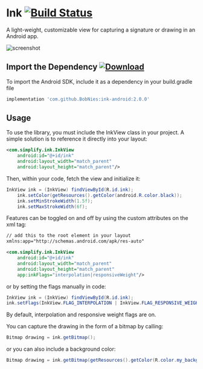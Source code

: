 # Ink [![Build Status](https://travis-ci.org/simplifycom/ink-android.svg?branch=master)](https://travis-ci.org/simplifycom/ink-android)

A light-weight, customizable view for capturing a signature or drawing in an Android app.

![screenshot](./screenshot.png)

## Import the Dependency [ ![Download](https://api.bintray.com/packages/simplify/Android/simplify-ink-android/images/download.svg) ](https://bintray.com/simplify/Android/simplify-ink-android/_latestVersion)

To import the Android SDK, include it as a dependency in your build.gradle file
```groovy
implementation 'com.github.BobNies:ink-android:2.0.0'
```

## Usage

To use the library, you must include the InkView class in your project. A simple solution is to reference it directly into your layout:
```xml
<com.simplify.ink.InkView
    android:id="@+id/ink"
    android:layout_width="match_parent"
    android:layout_height="match_parent"/>
```

Then, within your code, fetch the view and initialize it:

```java
InkView ink = (InkView) findViewById(R.id.ink);
    ink.setColor(getResources().getColor(android.R.color.black));
    ink.setMinStrokeWidth(1.5f);
    ink.setMaxStrokeWidth(6f);
```

Features can be toggled on and off by using the custom attributes on the xml tag:

```xml
// add this to the root element in your layout
xmlns:app="http://schemas.android.com/apk/res-auto"

<com.simplify.ink.InkView
    android:id="@+id/ink"
    android:layout_width="match_parent"
    android:layout_height="match_parent"
    app:inkFlags="interpolation|responsiveWeight"/>
```

or by setting the flags manually in code:

```java
InkView ink = (InkView) findViewById(R.id.ink);
ink.setFlags(InkView.FLAG_INTERPOLATION | InkView.FLAG_RESPONSIVE_WEIGHT);
```

By default, interpolation and responsive weight flags are on.

You can capture the drawing in the form of a bitmap by calling:

```java
Bitmap drawing = ink.getBitmap();
```

or you can also include a background color:

```java
Bitmap drawing = ink.getBitmap(getResources().getColor(R.color.my_background_color));
```
